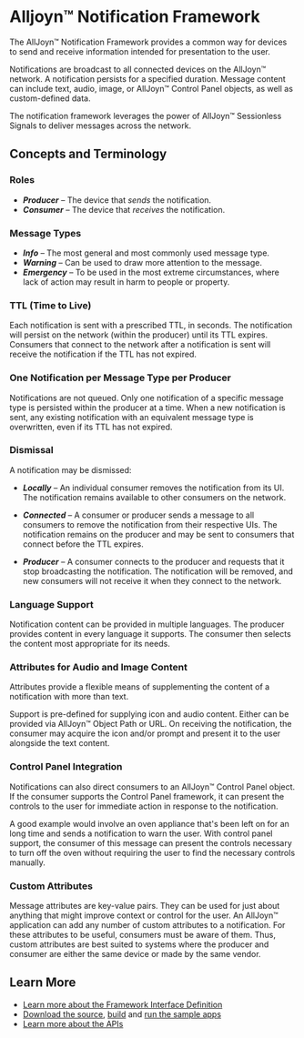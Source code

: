 # Alljoyn&trade; Notification Framework

The AllJoyn&trade; Notification Framework provides a common way for devices to
send and receive information intended for presentation to the user.

Notifications are broadcast to all connected devices on the AllJoyn&trade;
network. A notification persists for a specified duration. Message content
can include text, audio, image, or AllJoyn&trade; Control Panel objects, as
well as custom-defined data.

The notification framework leverages the power of AllJoyn&trade; Sessionless
Signals to deliver messages across the network.

## Concepts and Terminology

### Roles

* _**Producer**_ &ndash; The device that _sends_ the notification.
* _**Consumer**_ &ndash; The device that _receives_ the notification.

### Message Types

* _**Info**_ &ndash; The most general and most commonly used message type.
* _**Warning**_ &ndash; Can be used to draw more attention to the message.
* _**Emergency**_ &ndash; To be used in the most extreme circumstances, where
lack of action may result in harm to people or property.

### TTL (Time to Live)

Each notification is sent with a prescribed TTL, in seconds. The notification
will persist on the network (within the producer) until its TTL expires.
Consumers that connect to the network after a notification is sent will receive
the notification if the TTL has not expired.

### One Notification per Message Type per Producer

Notifications are not queued. Only one notification of a specific message type
is persisted within the producer at a time. When a new notification is sent,
any existing notification with an equivalent message type is overwritten, even
if its TTL has not expired.

### Dismissal

A notification may be dismissed:

* _**Locally**_ &ndash; An individual consumer removes the notification from its
UI. The notification remains available to other consumers on the network.

* _**Connected**_ &ndash; A consumer or producer sends a message to all
consumers to remove the notification from their respective UIs. The notification
remains on the producer and may be sent to consumers that connect before the TTL
expires.

* _**Producer**_ &ndash; A consumer connects to the producer and requests that
it stop broadcasting the notification. The notification will be removed, and new
consumers will not receive it when they connect to the network.

### Language Support

Notification content can be provided in multiple languages. The producer
provides content in every language it supports. The consumer then selects the
content most appropriate for its needs.

### Attributes for Audio and Image Content

Attributes provide a flexible means of supplementing the content of a
notification with more than text.

Support is pre-defined for supplying icon and audio content. Either can be
provided via AllJoyn&trade; Object Path or URL. On receiving the notification,
the consumer may acquire the icon and/or prompt and present it to the user
alongside the text content.

### Control Panel Integration

Notifications can also direct consumers to an AllJoyn&trade; Control Panel
object. If the consumer supports the Control Panel framework, it can present the
controls to the user for immediate action in response to the notification.

A good example would involve an oven appliance that's been left on for an long
time and sends a notification to warn the user. With control panel support, the
consumer of this message can present the controls necessary to turn off the oven
without requiring the user to find the necessary controls manually.

### Custom Attributes

Message attributes are key-value pairs. They can be used for just about anything
that might improve context or control for the user. An AllJoyn&trade;
application can add any number of custom attributes to a notification. For these
attributes to be useful, consumers must be aware of them. Thus, custom
attributes are best suited to systems where the producer and consumer are either
the same device or made by the same vendor.

## Learn More

* [Learn more about the Framework Interface Definition][_r_interface]
* [Download the source][_r_download], [build][_r_build] and
  [run the sample apps][_r_samples]
* [Learn more about the APIs][_r_api]

[_r_interface]: /learn/base-services/notification/interface
[_r_download]: https://allseenalliance.org/framework/download
[_r_build]: /develop/building
[_r_samples]: /develop/run-sample-apps/notification
[_r_api]: /develop/api-guide/notification
